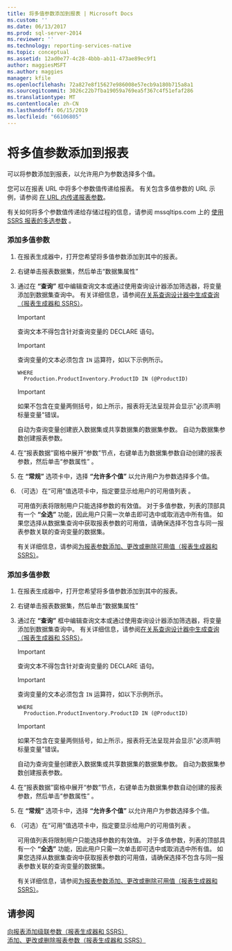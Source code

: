 ```yaml
---
title: 将多值参数添加到报表 | Microsoft Docs
ms.custom: ''
ms.date: 06/13/2017
ms.prod: sql-server-2014
ms.reviewer: ''
ms.technology: reporting-services-native
ms.topic: conceptual
ms.assetid: 12ad0e77-4c28-4bbb-ab11-473ae89ec9f1
author: maggiesMSFT
ms.author: maggies
manager: kfile
ms.openlocfilehash: 72a827e8f15627e986008e57ecb9a180b715a8a1
ms.sourcegitcommit: 3026c22b7fba19059a769ea5f367c4f51efaf286
ms.translationtype: MT
ms.contentlocale: zh-CN
ms.lasthandoff: 06/15/2019
ms.locfileid: "66106805"
---
```

# <a name="add-a-multi-value-parameter-to-a-report"></a>将多值参数添加到报表
  可以将参数添加到报表，以允许用户为参数选择多个值。  
  
 您可以在报表 URL 中将多个参数值传递给报表。 有关包含多值参数的 URL 示例，请参阅 [在 URL 内传递报表参数](../pass-a-report-parameter-within-a-url.md)。  
  
 有关如何将多个参数值传递给存储过程的信息，请参阅 mssqltips.com 上的 [使用 SSRS 报表的多选参数](https://go.microsoft.com/fwlink/?LinkId=321529) 。  
  
### <a name="to-add-a-multi-value-parameter"></a>添加多值参数  
  
1.  在报表生成器中，打开您希望将多值参数添加到其中的报表。  
  
2.  右键单击报表数据集，然后单击“数据集属性”   
  
3.  通过在 **“查询”** 框中编辑查询文本或通过使用查询设计器添加筛选器，将变量添加到数据集查询中。 有关详细信息，请参阅[在关系查询设计器中生成查询（报表生成器和 SSRS）](../report-data/build-a-query-in-the-relational-query-designer-report-builder-and-ssrs.md)。  
  
    > [!IMPORTANT]  
    >  查询文本不得包含针对查询变量的 DECLARE 语句。  
  
    > [!IMPORTANT]  
    >  查询变量的文本必须包含 `IN` 运算符，如以下示例所示。  
  
    ```  
    WHERE  
      Production.ProductInventory.ProductID IN (@ProductID)  
    ```  
  
    > [!IMPORTANT]  
    >  如果不包含在变量两侧括号，如上所示，报表将无法呈现并会显示"必须声明标量变量"错误。  
  
     自动为查询变量创建嵌入数据集或共享数据集的数据集参数。 自动为数据集参数创建报表参数。  
  
4.  在“报表数据”窗格中展开“参数”节点，右键单击为数据集参数自动创建的报表参数，然后单击“参数属性”    。  
  
5.  在 **“常规”** 选项卡中，选择 **“允许多个值”** 以允许用户为参数选择多个值。  
  
6.  （可选）在“可用”值选项卡中，指定要显示给用户的可用值列表  。  
  
     可用值列表将限制用户只能选择参数的有效值。 对于多值参数，列表的顶部具有一个 **“全选”** 功能，因此用户只需一次单击即可选中或取消选中所有值。 如果您选择从数据集查询中获取报表参数的可用值，请确保选择不包含与同一报表参数关联的查询变量的数据集。  
  
     有关详细信息，请参阅[为报表参数添加、更改或删除可用值（报表生成器和 SSRS）](add-change-or-delete-available-values-for-a-report-parameter.md)。  
  
### <a name="to-add-a-multi-value-parameter"></a>添加多值参数  
  
1.  在报表生成器中，打开您希望将多值参数添加到其中的报表。  
  
2.  右键单击报表数据集，然后单击“数据集属性”   
  
3.  通过在 **“查询”** 框中编辑查询文本或通过使用查询设计器添加筛选器，将变量添加到数据集查询中。 有关详细信息，请参阅[在关系查询设计器中生成查询（报表生成器和 SSRS）](../report-data/build-a-query-in-the-relational-query-designer-report-builder-and-ssrs.md)。  
  
    > [!IMPORTANT]  
    >  查询文本不得包含针对查询变量的 DECLARE 语句。  
  
    > [!IMPORTANT]  
    >  查询变量的文本必须包含 `IN` 运算符，如以下示例所示。  
  
    ```  
    WHERE  
      Production.ProductInventory.ProductID IN (@ProductID)  
    ```  
  
    > [!IMPORTANT]  
    >  如果不包含在变量两侧括号，如上所示，报表将无法呈现并会显示"必须声明标量变量"错误。  
  
     自动为查询变量创建嵌入数据集或共享数据集的数据集参数。 自动为数据集参数创建报表参数。  
  
4.  在“报表数据”窗格中展开“参数”节点，右键单击为数据集参数自动创建的报表参数，然后单击“参数属性”    。  
  
5.  在 **“常规”** 选项卡中，选择 **“允许多个值”** 以允许用户为参数选择多个值。  
  
6.  （可选）在“可用”值选项卡中，指定要显示给用户的可用值列表  。  
  
     可用值列表将限制用户只能选择参数的有效值。 对于多值参数，列表的顶部具有一个 **“全选”** 功能，因此用户只需一次单击即可选中或取消选中所有值。 如果您选择从数据集查询中获取报表参数的可用值，请确保选择不包含与同一报表参数关联的查询变量的数据集。  
  
     有关详细信息，请参阅[为报表参数添加、更改或删除可用值（报表生成器和 SSRS）](add-change-or-delete-available-values-for-a-report-parameter.md)。  
  
## <a name="see-also"></a>请参阅  
 [向报表添加级联参数（报表生成器和 SSRS）](add-cascading-parameters-to-a-report-report-builder-and-ssrs.md)   
 [添加、更改或删除报表参数（报表生成器和 SSRS）](add-change-or-delete-a-report-parameter-report-builder-and-ssrs.md)  
  
  
